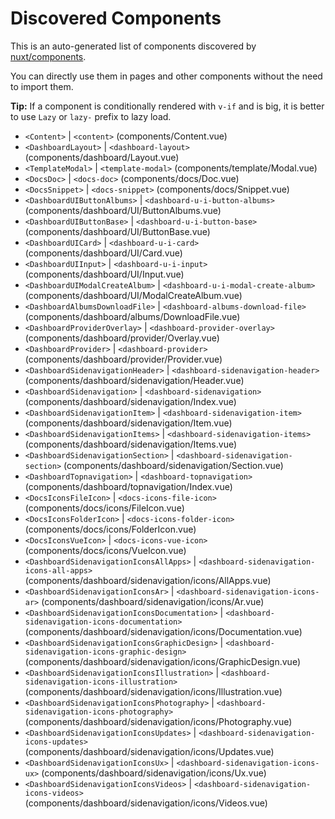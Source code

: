 # Discovered Components

This is an auto-generated list of components discovered by [nuxt/components](https://github.com/nuxt/components).

You can directly use them in pages and other components without the need to import them.

**Tip:** If a component is conditionally rendered with `v-if` and is big, it is better to use `Lazy` or `lazy-` prefix to lazy load.

- `<Content>` | `<content>` (components/Content.vue)
- `<DashboardLayout>` | `<dashboard-layout>` (components/dashboard/Layout.vue)
- `<TemplateModal>` | `<template-modal>` (components/template/Modal.vue)
- `<DocsDoc>` | `<docs-doc>` (components/docs/Doc.vue)
- `<DocsSnippet>` | `<docs-snippet>` (components/docs/Snippet.vue)
- `<DashboardUIButtonAlbums>` | `<dashboard-u-i-button-albums>` (components/dashboard/UI/ButtonAlbums.vue)
- `<DashboardUIButtonBase>` | `<dashboard-u-i-button-base>` (components/dashboard/UI/ButtonBase.vue)
- `<DashboardUICard>` | `<dashboard-u-i-card>` (components/dashboard/UI/Card.vue)
- `<DashboardUIInput>` | `<dashboard-u-i-input>` (components/dashboard/UI/Input.vue)
- `<DashboardUIModalCreateAlbum>` | `<dashboard-u-i-modal-create-album>` (components/dashboard/UI/ModalCreateAlbum.vue)
- `<DashboardAlbumsDownloadFile>` | `<dashboard-albums-download-file>` (components/dashboard/albums/DownloadFile.vue)
- `<DashboardProviderOverlay>` | `<dashboard-provider-overlay>` (components/dashboard/provider/Overlay.vue)
- `<DashboardProvider>` | `<dashboard-provider>` (components/dashboard/provider/Provider.vue)
- `<DashboardSidenavigationHeader>` | `<dashboard-sidenavigation-header>` (components/dashboard/sidenavigation/Header.vue)
- `<DashboardSidenavigation>` | `<dashboard-sidenavigation>` (components/dashboard/sidenavigation/Index.vue)
- `<DashboardSidenavigationItem>` | `<dashboard-sidenavigation-item>` (components/dashboard/sidenavigation/Item.vue)
- `<DashboardSidenavigationItems>` | `<dashboard-sidenavigation-items>` (components/dashboard/sidenavigation/Items.vue)
- `<DashboardSidenavigationSection>` | `<dashboard-sidenavigation-section>` (components/dashboard/sidenavigation/Section.vue)
- `<DashboardTopnavigation>` | `<dashboard-topnavigation>` (components/dashboard/topnavigation/Index.vue)
- `<DocsIconsFileIcon>` | `<docs-icons-file-icon>` (components/docs/icons/FileIcon.vue)
- `<DocsIconsFolderIcon>` | `<docs-icons-folder-icon>` (components/docs/icons/FolderIcon.vue)
- `<DocsIconsVueIcon>` | `<docs-icons-vue-icon>` (components/docs/icons/VueIcon.vue)
- `<DashboardSidenavigationIconsAllApps>` | `<dashboard-sidenavigation-icons-all-apps>` (components/dashboard/sidenavigation/icons/AllApps.vue)
- `<DashboardSidenavigationIconsAr>` | `<dashboard-sidenavigation-icons-ar>` (components/dashboard/sidenavigation/icons/Ar.vue)
- `<DashboardSidenavigationIconsDocumentation>` | `<dashboard-sidenavigation-icons-documentation>` (components/dashboard/sidenavigation/icons/Documentation.vue)
- `<DashboardSidenavigationIconsGraphicDesign>` | `<dashboard-sidenavigation-icons-graphic-design>` (components/dashboard/sidenavigation/icons/GraphicDesign.vue)
- `<DashboardSidenavigationIconsIllustration>` | `<dashboard-sidenavigation-icons-illustration>` (components/dashboard/sidenavigation/icons/Illustration.vue)
- `<DashboardSidenavigationIconsPhotography>` | `<dashboard-sidenavigation-icons-photography>` (components/dashboard/sidenavigation/icons/Photography.vue)
- `<DashboardSidenavigationIconsUpdates>` | `<dashboard-sidenavigation-icons-updates>` (components/dashboard/sidenavigation/icons/Updates.vue)
- `<DashboardSidenavigationIconsUx>` | `<dashboard-sidenavigation-icons-ux>` (components/dashboard/sidenavigation/icons/Ux.vue)
- `<DashboardSidenavigationIconsVideos>` | `<dashboard-sidenavigation-icons-videos>` (components/dashboard/sidenavigation/icons/Videos.vue)
